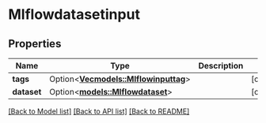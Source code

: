 # Mlflowdatasetinput

## Properties

Name | Type | Description | Notes
------------ | ------------- | ------------- | -------------
**tags** | Option<[**Vec<models::Mlflowinputtag>**](mlflowinputtag.md)> |  | [optional]
**dataset** | Option<[**models::Mlflowdataset**](mlflowdataset.md)> |  | [optional]

[[Back to Model list]](../README.md#documentation-for-models) [[Back to API list]](../README.md#documentation-for-api-endpoints) [[Back to README]](../README.md)


